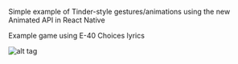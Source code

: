 Simple example of Tinder-style gestures/animations using the new
Animated API in React Native

Example game using E-40 Choices lyrics

![alt tag](https://raw.githubusercontent.com/jjohnst/react-native-animated-demo-tinder/assets/Choices2.gif)